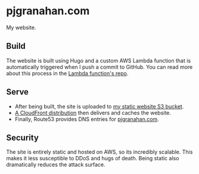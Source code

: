 # pjgranahan.com
My website.

## Build
The website is built using Hugo and a custom AWS Lambda function that is automatically triggered when I push a commit to GitHub.
You can read more about this process in the [Lambda function's repo](https://github.com/pjgranahan/pjgranahan.comLambda/).

## Serve
 - After being built, the site is uploaded to [my static website S3 bucket](http://pjgranahan-com-static-site-bucket.s3-website-us-east-1.amazonaws.com/). 
 - [A CloudFront distribution](https://dw96hj0icu35n.cloudfront.net) then delivers and caches the website. 
 - Finally, Route53 provides DNS entries for [pjgranahan.com](https://www.pjgranahan.com).
 
## Security
The site is entirely static and hosted on AWS, so its incredibly scalable.
This makes it less susceptible to DDoS and hugs of death. Being static also dramatically reduces the attack surface.
